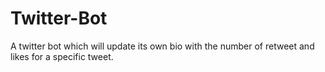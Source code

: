 # Twitter-Bot
A twitter bot which will update its own bio with the number of retweet and likes for a specific tweet.
